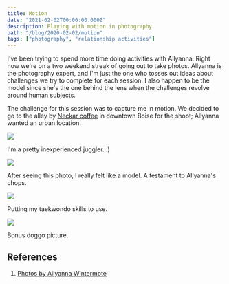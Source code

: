 ```yaml
---
title: Motion
date: "2021-02-02T00:00:00.000Z"
description: Playing with motion in photography
path: "/blog/2020-02-02/motion"
tags: ["photography", "relationship activities"]
---
```


I've been trying to spend more time doing activities with Allyanna. Right now
we're on a two weekend streak of going out to take photos. Allyanna is the photography expert,
and I'm just the one who tosses out ideas about challenges we try to complete for each session. 
I also happen to be the model since she's the one behind the lens when the challenges revolve around human subjects.

The challenge for this session was to capture me in motion. We decided to go to the alley by 
[Neckar coffee](https://neckarcoffee.com/) in downtown Boise for the shoot; Allyanna wanted an urban location.

![](./neckar-3.jpg)

I'm a pretty inexperienced juggler. :)

![](./neckar-4.jpg)

After seeing this photo, I really felt like a model. A testament to Allyanna's chops.

![](./neckar-8.jpg)

Putting my taekwondo skills to use.

![](./neckar-7.jpg)

Bonus doggo picture.

## References

1. [Photos by Allyanna Wintermote](https://www.instagram.com/aw.click/)
